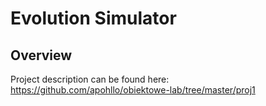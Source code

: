 # Evolution Simulator

## Overview

Project description can be found here: https://github.com/apohllo/obiektowe-lab/tree/master/proj1
